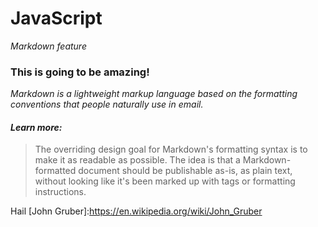 # JavaScript
*Markdown feature*
### This is going to be amazing!
_Markdown is a lightweight markup language based on the formatting conventions that people naturally use in email._
#### _*Learn more:*_
> The overriding design goal for Markdown's
> formatting syntax is to make it as readable
> as possible. The idea is that a
> Markdown-formatted document should be
> publishable as-is, as plain text, without
> looking like it's been marked up with tags
> or formatting instructions.

Hail [John Gruber]:https://en.wikipedia.org/wiki/John_Gruber

